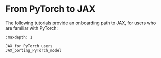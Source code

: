 # From PyTorch to JAX

The following tutorials provide an onboarding path to JAX, for users who are familiar with PyTorch:

```{toctree}
:maxdepth: 1

JAX_for_PyTorch_users
JAX_porting_PyTorch_model
```

